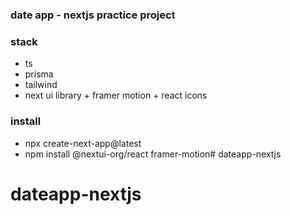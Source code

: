 ### date app - nextjs practice project
### stack
- ts
- prisma
- tailwind
- next ui library + framer motion + react icons





### install
 - npx create-next-app@latest
 - npm install @nextui-org/react framer-motion# dateapp-nextjs
# dateapp-nextjs
